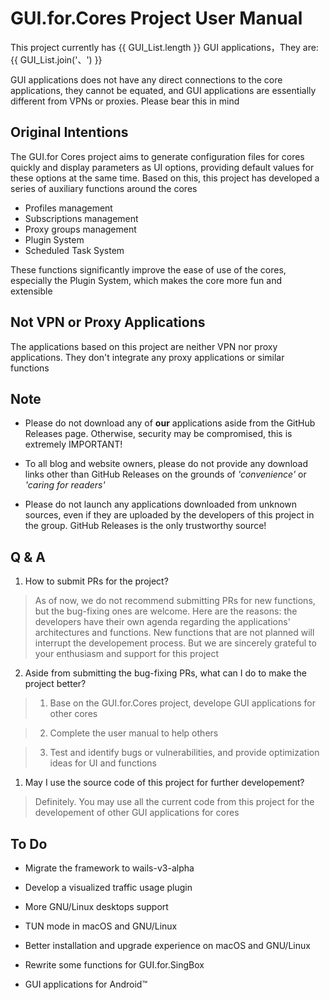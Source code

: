 <script setup>
import CheckBox from '/components/CheckBox'

const GUI_List = [
    'GUI.for.Clash',
    'GUI.for.SingBox'
]
</script>

# GUI.for.Cores Project User Manual

This project currently has {{ GUI_List.length }} GUI applications，They are: {{ GUI_List.join('、') }}

GUI applications does not have any direct connections to the core applications, they cannot be equated, and GUI applications are essentially different from VPNs or proxies. Please bear this in mind

## Original Intentions

The GUI.for Cores project aims to generate configuration files for cores quickly and display parameters as UI options, providing default values for these options at the same time. Based on this, this project has developed a series of auxiliary functions around the cores

- Profiles management
- Subscriptions management
- Proxy groups management
- Plugin System
- Scheduled Task System

These functions significantly improve the ease of use of the cores, especially the Plugin System, which makes the core more fun and extensible

## Not VPN or Proxy Applications

The applications based on this project are neither VPN nor proxy applications. They don't integrate any proxy applications or similar functions

## Note

- Please do not download any of **our** applications aside from the GitHub Releases page. Otherwise, security may be compromised, this is extremely IMPORTANT!

- To all blog and website owners, please do not provide any download links other than GitHub Releases on the grounds of _'convenience'_ or _'caring for readers'_

- Please do not launch any applications downloaded from unknown sources, even if they are uploaded by the developers of this project in the group. GitHub Releases is the only trustworthy source!

## Q & A

1. How to submit PRs for the project?

> As of now, we do not recommend submitting PRs for new functions, but the bug-fixing ones are welcome. Here are the reasons: the developers have their own agenda regarding the applications' architectures and functions. New functions that are not planned will interrupt the developement process. But we are sincerely grateful to your enthusiasm and support for this project

2. Aside from submitting the bug-fixing PRs, what can I do to make the project better?

> 1. Base on the GUI.for.Cores project, develope GUI applications for other cores

> 2. Complete the user manual to help others

> 3. Test and identify bugs or vulnerabilities, and provide optimization ideas for UI and functions

1. May I use the source code of this project for further developement?

> Definitely. You may use all the current code from this project for the developement of other GUI applications for cores

## To Do

- <CheckBox /> Migrate the framework to wails-v3-alpha

- <CheckBox /> Develop a visualized traffic usage plugin

- <CheckBox /> More GNU/Linux desktops support

- <CheckBox checked /> TUN mode in macOS and GNU/Linux

- <CheckBox /> Better installation and upgrade experience on macOS and GNU/Linux

- <CheckBox checked /> Rewrite some functions for GUI.for.SingBox

- <CheckBox /> GUI applications for Android™
